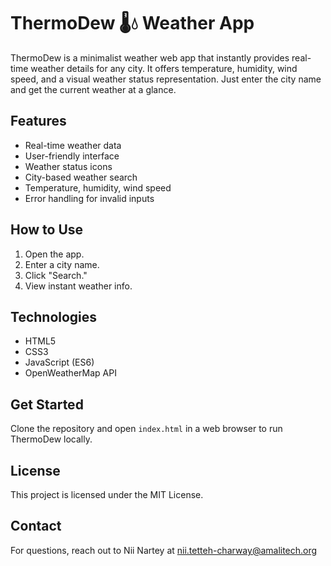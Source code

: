 # ThermoDew 🌡️💧 Weather App

ThermoDew is a minimalist weather web app that instantly provides real-time weather details for any city. It offers temperature, humidity, wind speed, and a visual weather status representation. Just enter the city name and get the current weather at a glance.

## Features

- Real-time weather data
- User-friendly interface
- Weather status icons
- City-based weather search
- Temperature, humidity, wind speed
- Error handling for invalid inputs

## How to Use

1. Open the app.
2. Enter a city name.
3. Click "Search."
4. View instant weather info.

## Technologies

- HTML5
- CSS3
- JavaScript (ES6)
- OpenWeatherMap API

## Get Started

Clone the repository and open `index.html` in a web browser to run ThermoDew locally.

## License

This project is licensed under the MIT License.

## Contact

For questions, reach out to Nii Nartey at nii.tetteh-charway@amalitech.org


